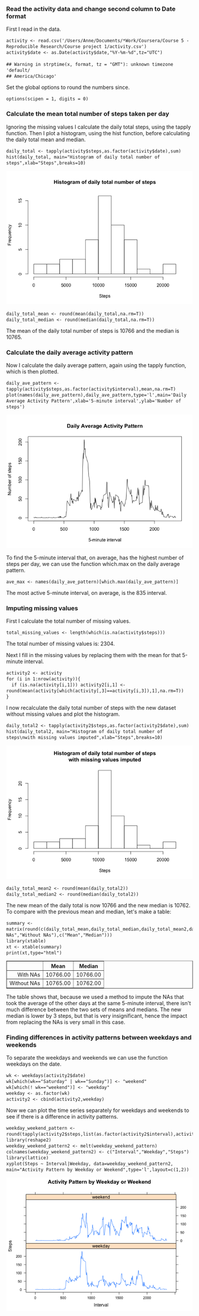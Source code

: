 ### Read the activity data and change second column to Date format

First I read in the data.

    activity <- read.csv('/Users/Anne/Documents/*Work/Coursera/Course 5 - Reproducible Research/Course project 1/activity.csv')
    activity$date <- as.Date(activity$date,"%Y-%m-%d",tz="UTC")

    ## Warning in strptime(x, format, tz = "GMT"): unknown timezone 'default/
    ## America/Chicago'

Set the global options to round the numbers since.

    options(scipen = 1, digits = 0)

### Calculate the mean total number of steps taken per day

Ignoring the missing values I calculate the daily total steps, using the
tapply function. Then I plot a histogram, using the hist function,
before calculating the daily total mean and median.

    daily_total <- tapply(activity$steps,as.factor(activity$date),sum)
    hist(daily_total, main="Histogram of daily total number of steps",xlab="Steps",breaks=10)

![](PA1_template_files/figure-markdown_strict/calculate%20mean-1.png)

    daily_total_mean <- round(mean(daily_total,na.rm=T))
    daily_total_median <- round(median(daily_total,na.rm=T))

The mean of the daily total number of steps is 10766 and the median is
10765.

### Calculate the daily average activity pattern

Now I calculate the daily average pattern, again using the tapply
function, which is then plotted.

    daily_ave_pattern <- tapply(activity$steps,as.factor(activity$interval),mean,na.rm=T)
    plot(names(daily_ave_pattern),daily_ave_pattern,type='l',main='Daily Average Activity Pattern',xlab='5-minute interval',ylab='Number of steps')

![](PA1_template_files/figure-markdown_strict/average%20pattern-1.png)

To find the 5-minute interval that, on average, has the highest number
of steps per day, we can use the function which.max on the daily average
pattern.

    ave_max <- names(daily_ave_pattern)[which.max(daily_ave_pattern)]

The most active 5-minute interval, on average, is the 835 interval.

### Imputing missing values

First I calculate the total number of missing values.

    total_missing_values <- length(which(is.na(activity$steps)))

The total number of missing values is: 2304.

Next I fill in the missing values by replacing them with the mean for
that 5-minute interval.

    activity2 <- activity
    for (i in 1:nrow(activity)){
      if (is.na(activity[i,1])) activity2[i,1] <- round(mean(activity[which(activity[,3]==activity[i,3]),1],na.rm=T))
    }

I now recalculate the daily total number of steps with the new dataset
without missing values and plot the histogram.

    daily_total2 <- tapply(activity2$steps,as.factor(activity2$date),sum)
    hist(daily_total2, main="Histogram of daily total number of steps\nwith missing values imputed",xlab="Steps",breaks=10)

![](PA1_template_files/figure-markdown_strict/calculate%20mean%20again-1.png)

    daily_total_mean2 <- round(mean(daily_total2))
    daily_total_median2 <- round(median(daily_total2))

The new mean of the daily total is now 10766 and the new median is
10762. To compare with the previous mean and median, let's make a table:

    summary <- matrix(round(c(daily_total_mean,daily_total_median,daily_total_mean2,daily_total_median2)),nrow=2,dimnames=list(c("With NAs","Without NAs"),c("Mean","Median")))
    library(xtable)
    xt <- xtable(summary)
    print(xt,type="html")

<!-- html table generated in R 3.4.1 by xtable 1.8-2 package -->
<!-- Sun Dec 10 08:30:15 2017 -->
<table border="1">
<tr>
<th>
</th>
<th>
Mean
</th>
<th>
Median
</th>
</tr>
<tr>
<td align="right">
With NAs
</td>
<td align="right">
10766.00
</td>
<td align="right">
10766.00
</td>
</tr>
<tr>
<td align="right">
Without NAs
</td>
<td align="right">
10765.00
</td>
<td align="right">
10762.00
</td>
</tr>
</table>
The table shows that, because we used a method to impute the NAs that
took the average of the other days at the same 5-minute interval, there
isn't much difference between the two sets of means and medians. The new
median is lower by 3 steps, but that is very insignificant, hence the
impact from replacing the NAs is very small in this case.

### Finding differences in activity patterns between weekdays and weekends

To separate the weekdays and weekends we can use the function weekdays
on the date.

    wk <- weekdays(activity2$date)
    wk[which(wk=="Saturday" | wk=="Sunday")] <- "weekend"
    wk[which(! wk=="weekend")] <- "weekday"
    weekday <- as.factor(wk)
    activity2 <- cbind(activity2,weekday)

Now we can plot the time series separately for weekdays and weekends to
see if there is a difference in activity patterns.

    weekday_weekend_pattern <- round(tapply(activity2$steps,list(as.factor(activity2$interval),activity2$weekday),mean,na.rm=T))
    library(reshape2)
    weekday_weekend_pattern2 <- melt(weekday_weekend_pattern)
    colnames(weekday_weekend_pattern2) <- c("Interval","Weekday","Steps")
    library(lattice)
    xyplot(Steps ~ Interval|Weekday, data=weekday_weekend_pattern2, main="Activity Pattern by Weekday or Weekend",type='l',layout=c(1,2))

![](PA1_template_files/figure-markdown_strict/panel%20plot-1.png)
